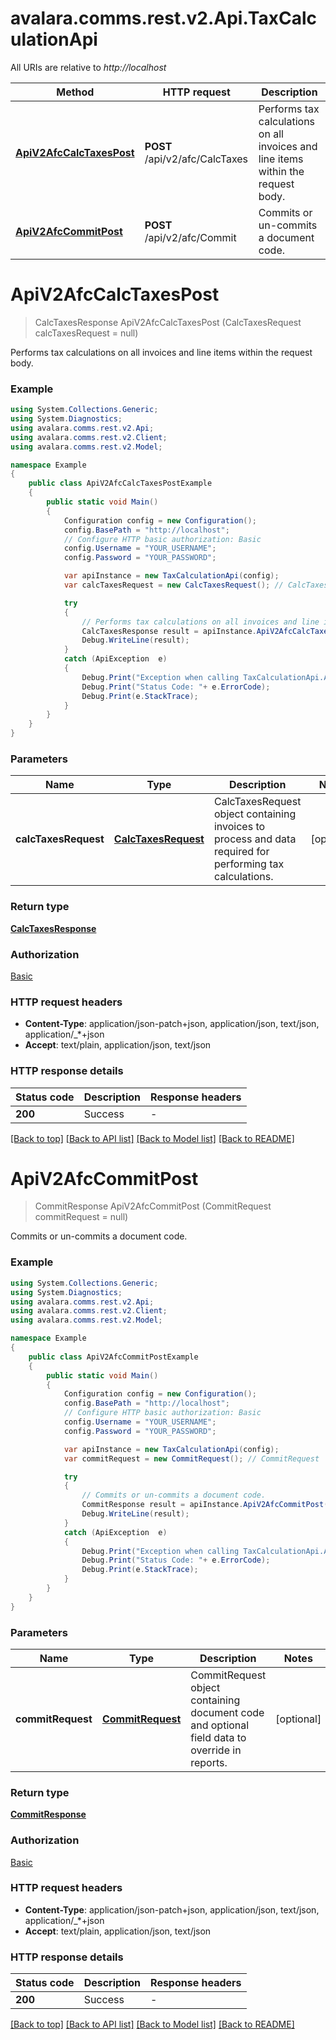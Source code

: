 # avalara.comms.rest.v2.Api.TaxCalculationApi

All URIs are relative to *http://localhost*

Method | HTTP request | Description
------------- | ------------- | -------------
[**ApiV2AfcCalcTaxesPost**](TaxCalculationApi.md#apiv2afccalctaxespost) | **POST** /api/v2/afc/CalcTaxes | Performs tax calculations on all invoices and line items within the request body.
[**ApiV2AfcCommitPost**](TaxCalculationApi.md#apiv2afccommitpost) | **POST** /api/v2/afc/Commit | Commits or un-commits a document code.


<a name="apiv2afccalctaxespost"></a>
# **ApiV2AfcCalcTaxesPost**
> CalcTaxesResponse ApiV2AfcCalcTaxesPost (CalcTaxesRequest calcTaxesRequest = null)

Performs tax calculations on all invoices and line items within the request body.

### Example
```csharp
using System.Collections.Generic;
using System.Diagnostics;
using avalara.comms.rest.v2.Api;
using avalara.comms.rest.v2.Client;
using avalara.comms.rest.v2.Model;

namespace Example
{
    public class ApiV2AfcCalcTaxesPostExample
    {
        public static void Main()
        {
            Configuration config = new Configuration();
            config.BasePath = "http://localhost";
            // Configure HTTP basic authorization: Basic
            config.Username = "YOUR_USERNAME";
            config.Password = "YOUR_PASSWORD";

            var apiInstance = new TaxCalculationApi(config);
            var calcTaxesRequest = new CalcTaxesRequest(); // CalcTaxesRequest | CalcTaxesRequest object containing invoices to process and data required               for performing tax calculations. (optional) 

            try
            {
                // Performs tax calculations on all invoices and line items within the request body.
                CalcTaxesResponse result = apiInstance.ApiV2AfcCalcTaxesPost(calcTaxesRequest);
                Debug.WriteLine(result);
            }
            catch (ApiException  e)
            {
                Debug.Print("Exception when calling TaxCalculationApi.ApiV2AfcCalcTaxesPost: " + e.Message );
                Debug.Print("Status Code: "+ e.ErrorCode);
                Debug.Print(e.StackTrace);
            }
        }
    }
}
```

### Parameters

Name | Type | Description  | Notes
------------- | ------------- | ------------- | -------------
 **calcTaxesRequest** | [**CalcTaxesRequest**](CalcTaxesRequest.md)| CalcTaxesRequest object containing invoices to process and data required               for performing tax calculations. | [optional] 

### Return type

[**CalcTaxesResponse**](CalcTaxesResponse.md)

### Authorization

[Basic](../README.md#Basic)

### HTTP request headers

 - **Content-Type**: application/json-patch+json, application/json, text/json, application/_*+json
 - **Accept**: text/plain, application/json, text/json


### HTTP response details
| Status code | Description | Response headers |
|-------------|-------------|------------------|
| **200** | Success |  -  |

[[Back to top]](#) [[Back to API list]](../README.md#documentation-for-api-endpoints) [[Back to Model list]](../README.md#documentation-for-models) [[Back to README]](../README.md)

<a name="apiv2afccommitpost"></a>
# **ApiV2AfcCommitPost**
> CommitResponse ApiV2AfcCommitPost (CommitRequest commitRequest = null)

Commits or un-commits a document code.

### Example
```csharp
using System.Collections.Generic;
using System.Diagnostics;
using avalara.comms.rest.v2.Api;
using avalara.comms.rest.v2.Client;
using avalara.comms.rest.v2.Model;

namespace Example
{
    public class ApiV2AfcCommitPostExample
    {
        public static void Main()
        {
            Configuration config = new Configuration();
            config.BasePath = "http://localhost";
            // Configure HTTP basic authorization: Basic
            config.Username = "YOUR_USERNAME";
            config.Password = "YOUR_PASSWORD";

            var apiInstance = new TaxCalculationApi(config);
            var commitRequest = new CommitRequest(); // CommitRequest | CommitRequest object containing document code and optional field data to override in reports. (optional) 

            try
            {
                // Commits or un-commits a document code.
                CommitResponse result = apiInstance.ApiV2AfcCommitPost(commitRequest);
                Debug.WriteLine(result);
            }
            catch (ApiException  e)
            {
                Debug.Print("Exception when calling TaxCalculationApi.ApiV2AfcCommitPost: " + e.Message );
                Debug.Print("Status Code: "+ e.ErrorCode);
                Debug.Print(e.StackTrace);
            }
        }
    }
}
```

### Parameters

Name | Type | Description  | Notes
------------- | ------------- | ------------- | -------------
 **commitRequest** | [**CommitRequest**](CommitRequest.md)| CommitRequest object containing document code and optional field data to override in reports. | [optional] 

### Return type

[**CommitResponse**](CommitResponse.md)

### Authorization

[Basic](../README.md#Basic)

### HTTP request headers

 - **Content-Type**: application/json-patch+json, application/json, text/json, application/_*+json
 - **Accept**: text/plain, application/json, text/json


### HTTP response details
| Status code | Description | Response headers |
|-------------|-------------|------------------|
| **200** | Success |  -  |

[[Back to top]](#) [[Back to API list]](../README.md#documentation-for-api-endpoints) [[Back to Model list]](../README.md#documentation-for-models) [[Back to README]](../README.md)

